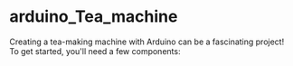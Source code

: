 # arduino_Tea_machine
Creating a tea-making machine with Arduino can be a fascinating project! To get started, you'll need a few components:
